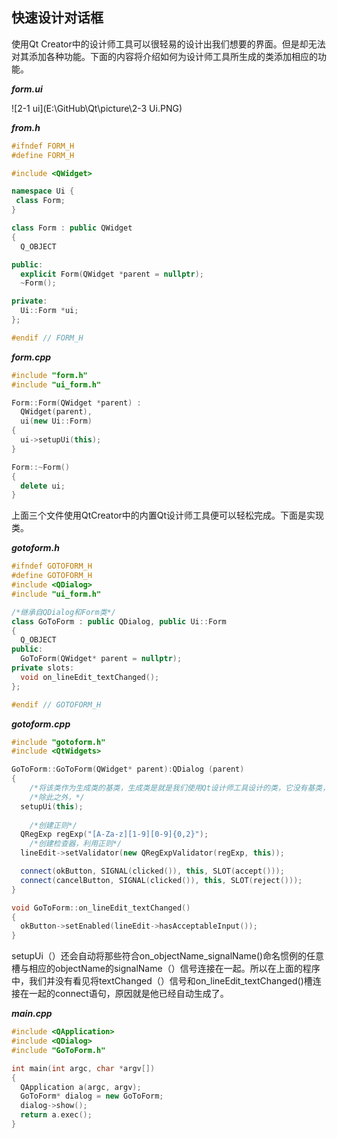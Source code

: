 ## 快速设计对话框

使用Qt Creator中的设计师工具可以很轻易的设计出我们想要的界面。但是却无法对其添加各种功能。下面的内容将介绍如何为设计师工具所生成的类添加相应的功能。

***form.ui***

![2-1 ui](E:\GitHub\Qt\picture\2-3 Ui.PNG)

***from.h***

```c++
#ifndef FORM_H
#define FORM_H

#include <QWidget>

namespace Ui {
 class Form;
}

class Form : public QWidget
{
  Q_OBJECT

public:
  explicit Form(QWidget *parent = nullptr);
  ~Form();

private:
  Ui::Form *ui;
};

#endif // FORM_H

```

***form.cpp***

```c++
#include "form.h"
#include "ui_form.h"

Form::Form(QWidget *parent) :
  QWidget(parent),
  ui(new Ui::Form)
{
  ui->setupUi(this);
}

Form::~Form()
{
  delete ui;
}

```

上面三个文件使用QtCreator中的内置Qt设计师工具便可以轻松完成。下面是实现类。

***gotoform.h***

```c++
#ifndef GOTOFORM_H
#define GOTOFORM_H
#include <QDialog>
#include "ui_form.h"

/*继承自QDialog和Form类*/
class GoToForm : public QDialog, public Ui::Form
{
  Q_OBJECT
public:
  GoToForm(QWidget* parent = nullptr);
private slots:
  void on_lineEdit_textChanged();
};

#endif // GOTOFORM_H

```

***gotoform.cpp***

```c++
#include "gotoform.h"
#include <QtWidgets>

GoToForm::GoToForm(QWidget* parent):QDialog (parent)
{
    /*将该类作为生成类的基类，生成类是就是我们使用Qt设计师工具设计的类，它没有基类，因为该类继承自QDialog，因此可以将该类设置成为基类。*/
    /*除此之外，*/
  setupUi(this);
    
    /*创建正则*/
  QRegExp regExp("[A-Za-z][1-9][0-9]{0,2}");
    /*创建检查器，利用正则*/
  lineEdit->setValidator(new QRegExpValidator(regExp, this));

  connect(okButton, SIGNAL(clicked()), this, SLOT(accept()));
  connect(cancelButton, SIGNAL(clicked()), this, SLOT(reject()));
}

void GoToForm::on_lineEdit_textChanged()
{
  okButton->setEnabled(lineEdit->hasAcceptableInput());
}
```

setupUi（）还会自动将那些符合on_objectName_signalName()命名惯例的任意槽与相应的objectName的signalName（）信号连接在一起。所以在上面的程序中，我们并没有看见将textChanged（）信号和on_lineEdit_textChanged()槽连接在一起的connect语句，原因就是他已经自动生成了。



***main.cpp***

```c++
#include <QApplication>
#include <QDialog>
#include "GoToForm.h"

int main(int argc, char *argv[])
{
  QApplication a(argc, argv);
  GoToForm* dialog = new GoToForm;
  dialog->show();
  return a.exec();
}
```

